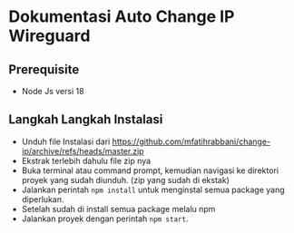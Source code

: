 # Dokumentasi Auto Change IP Wireguard

## Prerequisite

- Node Js versi 18

## Langkah Langkah Instalasi

- Unduh file Instalasi dari https://github.com/mfatihrabbani/change-ip/archive/refs/heads/master.zip
- Ekstrak terlebih dahulu file zip nya
- Buka terminal atau command prompt, kemudian navigasi ke direktori proyek yang sudah diunduh. (zip yang sudah di ekstak)
- Jalankan perintah `npm install` untuk menginstal semua package yang diperlukan.
- Setelah sudah di install semua package melalu npm
- Jalankan proyek dengan perintah `npm start`.
